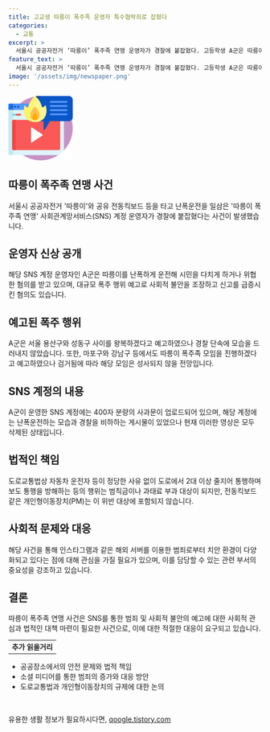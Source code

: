 ```yaml
---
title: 고교생 따릉이 폭주족 운영자 특수협박죄로 잡혔다
categories:
  - 교통
excerpt: >
  서울시 공공자전거 ‘따릉이’ 폭주족 연맹 운영자가 경찰에 붙잡혔다. 고등학생 A군은 따릉이를 난폭하게 운전하고 SNS에 올려 폭주 행위를 예고했으며 특수협박죄 등의 혐의가 있다. 경찰은 A군의 계정에서 사과문을 발견했고, 관련하여 벌을 받을 것이라 밝혔다. 이에 대해 관계자는 온라인 범죄에 대한 관심을 당부했다. A군의 행동은 시민과 교통법을 위반하였으며, 이에 대한 대응 방안에 대한 관심이 높아야 할 것으로 보인다.
feature_text: >
  서울시 공공자전거 ‘따릉이’ 폭주족 연맹 운영자가 경찰에 붙잡혔다. 고등학생 A군은 따릉이를 난폭하게 운전하고 SNS에 올려 폭주 행위를 예고했으며 특수협박죄 등의 혐의가 있다. 경찰은 A군의 계정에서 사과문을 발견했고, 관련하여 벌을 받을 것이라 밝혔다. 이에 대해 관계자는 온라인 범죄에 대한 관심을 당부했다. A군의 행동은 시민과 교통법을 위반하였으며, 이에 대한 대응 방안에 대한 관심이 높아야 할 것으로 보인다.
image: '/assets/img/newspaper.png'
---
```


<p><img src="/assets/img/news.png" alt="rentncar 속보" /></p>

<h2 data-ke-size="size26">따릉이 폭주족 연맹 사건</h2>

<p data-ke-size="size16">서울시 공공자전거 '따릉이'와 공유 전동킥보드 등을 타고 난폭운전을 일삼은 '따릉이 폭주족 연맹' 사회관계망서비스(SNS) 계정 운영자가 경찰에 붙잡혔다는 사건이 발생했습니다.</p>

<h2 data-ke-size="size26">운영자 신상 공개</h2>

<p data-ke-size="size16">해당 SNS 계정 운영자인 A군은 따릉이를 난폭하게 운전해 시민을 다치게 하거나 위협한 혐의를 받고 있으며, 대규모 폭주 행위 예고로 사회적 불안을 조장하고 신고를 급증시킨 혐의도 있습니다.</p>

<h2 data-ke-size="size26">예고된 폭주 행위</h2>

<p data-ke-size="size16">A군은 서울 용산구와 성동구 사이를 왕복하겠다고 예고하였으나 경찰 단속에 모습을 드러내지 않았습니다. 또한, 마포구와 강남구 등에서도 따릉이 폭주족 모임을 진행하겠다고 예고하였으나 검거됨에 따라 해당 모임은 성사되지 않을 전망입니다.</p>

<h2 data-ke-size="size26">SNS 계정의 내용</h2>

<p data-ke-size="size16">A군이 운영한 SNS 계정에는 400자 분량의 사과문이 업로드되어 있으며, 해당 계정에는 난폭운전하는 모습과 경찰을 비하하는 게시물이 있었으나 현재 이러한 영상은 모두 삭제된 상태입니다.</p>

<h2 data-ke-size="size26">법적인 책임</h2>

<p data-ke-size="size16">도로교통법상 자동차 운전자 등이 정당한 사유 없이 도로에서 2대 이상 줄지어 통행하며 보도 통행을 방해하는 등의 행위는 범칙금이나 과태료 부과 대상이 되지만, 전동킥보드 같은 개인형이동장치(PM)는 이 위반 대상에 포함되지 않습니다.</p>

<h2 data-ke-size="size26">사회적 문제와 대응</h2>

<p data-ke-size="size16">해당 사건을 통해 인스타그램과 같은 해외 서버를 이용한 범죄로부터 치안 환경이 다양화되고 있다는 점에 대해 관심을 가질 필요가 있으며, 이를 담당할 수 있는 관련 부서의 중요성을 강조하고 있습니다.</p>

<h2 data-ke-size="size26">결론</h2>

<p data-ke-size="size16">따릉이 폭주족 연맹 사건은 SNS를 통한 범죄 및 사회적 불안의 예고에 대한 사회적 관심과 법적인 대책 마련이 필요한 사건으로, 이에 대한 적절한 대응이 요구되고 있습니다.</p>

<table>
    <tr>
        <td style="text-align: center; height: 17px;"><b>추가 읽을거리</b></td>
    </tr>
</table>

<ul>
    <li>공공장소에서의 안전 문제와 법적 책임</li>
    <li>소셜 미디어를 통한 범죄의 증가와 대응 방안</li>
    <li>도로교통법과 개인형이동장치의 규제에 대한 논의</li>
</ul>

<p data-ke-size="size16">&nbsp;</p>
유용한 생활 정보가 필요하시다면, <a href="https://qoogle.tistory.com" rel="dofollow">qoogle.tistory.com</a>


